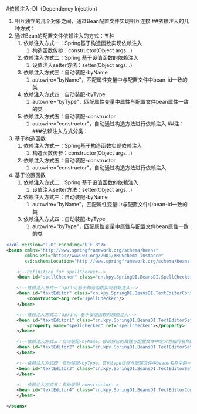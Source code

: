 #依赖注入-DI（Dependency Injection）
1. 相互独立的几个对象之间，通过Bean配置文件实现相互连接
##依赖注入的几种方式：
1. 通过Bean的配置文件依赖注入的方式：五种
    1. 依赖注入方式一：Spring基于构造函数实现依赖注入
        1. 构造函数传参：constructor(Object args...)
    2. 依赖注入方式二：Spring 基于设值函数的依赖注入
        1. 设值注入setter方法：setter(Object args...)
    3. 依赖注入方式三：自动装配-byName
        1. autowire="byName"，匹配属性变量中与配置文件中bean-id一致的类
    4. 依赖注入方式四：自动装配-byType
        1. autowire="byType"，匹配属性变量中属性与配置文件bean属性一致的类
    5. 依赖注入方式五：自动装配-constructor
        1. autowire="constructor"，自动通过构造方法进行依赖注入
##注：
###依赖注入方式分类：
1. 基于构造函数
    1. 依赖注入方式一：Spring基于构造函数实现依赖注入
        1. 构造函数传参：constructor(Object args...)
    2. 依赖注入方式五：自动装配-constructor
        1. autowire="constructor"，自动通过构造方法进行依赖注入
2. 基于设置函数
    1. 依赖注入方式二：Spring 基于设值函数的依赖注入
        1. 设值注入setter方法：setter(Object args...)
    2. 依赖注入方式三：自动装配-byName
        1. autowire="byName"，匹配属性变量中与配置文件中bean-id一致的类
    3. 依赖注入方式四：自动装配-byType
        1. autowire="byType"，匹配属性变量中属性与配置文件bean属性一致的类
        

```xml
<?xml version="1.0" encoding="UTF-8"?>
<beans xmlns="http://www.springframework.org/schema/beans"
       xmlns:xsi="http://www.w3.org/2001/XMLSchema-instance"
       xsi:schemaLocation="http://www.springframework.org/schema/beans http://www.springframework.org/schema/beans/spring-beans.xsd">

    <!--Definition for spellChecker-->
    <bean id="spellChecker" class="cn.kpy.SpringDI.BeansDI.SpellChecker"></bean>

    <!--依赖注入方式一：Spring基于构造函数实现依赖注入-->
    <bean id="textEditor" class="cn.kpy.SpringDI.BeansDI.TextEditorConstructor">
        <constructor-arg ref="spellChecker"/>
    </bean>

    <!--依赖注入方式二：Spring 基于设值函数的依赖注入-->
    <bean id="textEditor1" class="cn.kpy.SpringDI.BeansDI.TextEditorSetValue">
        <property name="spellChecker" ref="spellChecker"></property>
    </bean>

    <!--依赖注入方式三：自动装配-byName，尝试将它的属性与配置文件中定义为相同名称的 beans 进行匹配和连接-->
    <bean id="textEditor2" class="cn.kpy.SpringDI.BeansDI.TextEditorSetValue" autowire="byName">
    </bean>

    <!--依赖注入方式四：自动装配-byType，它的type恰好与配置文件中beans名称中的一个相匹配，将尝试匹配和连接它的属性-->
    <bean id="textEditor3" class="cn.kpy.SpringDI.BeansDI.TextEditorSetValue" autowire="byType">
    </bean>

    <!--依赖注入方式五：自动装配-constructor-->
    <bean id="textEditor4" class="cn.kpy.SpringDI.BeansDI.TextEditorConstructor" autowire="constructor">
    </bean>

</beans>
```